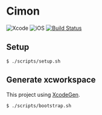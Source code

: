 # Cimon

![Xcode](https://img.shields.io/badge/Xcode-11.0-blue.svg)
![iOS](https://img.shields.io/badge/iOS-12.0-orange.svg)
[![Build Status](https://app.bitrise.io/app/d5f64794db0e2d79/status.svg?token=0XfnhDJDJK1gTduT-8wzSw&branch=master)](https://app.bitrise.io/app/d5f64794db0e2d79)

## Setup

```hcl
$ ./scripts/setup.sh
```

## Generate xcworkspace

This project using [XcodeGen](https://github.com/yonaskolb/XcodeGen).

```hcl
$ ./scripts/bootstrap.sh
```
